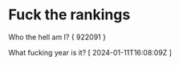 # Fuck the rankings

Who the hell am I?
{ 922091 }

What fucking year is it?
[ 2024-01-11T16:08:09Z ]
